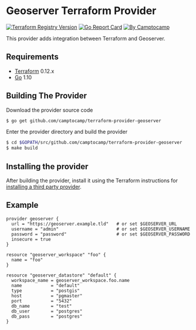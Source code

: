 Geoserver Terraform Provider
============================

[![Terraform Registry Version](https://img.shields.io/badge/dynamic/json?color=blue&label=registry&query=%24.version&url=https%3A%2F%2Fregistry.terraform.io%2Fv1%2Fproviders%2Fcamptocamp%geoserver)](https://registry.terraform.io/providers/camptocamp/geoserver)
[![Go Report Card](https://goreportcard.com/badge/github.com/camptocamp/terraform-provider-geoserver)](https://goreportcard.com/report/github.com/camptocamp/terraform-provider-geoserver)
[![By Camptocamp](https://img.shields.io/badge/by-camptocamp-fb7047.svg)](http://www.camptocamp.com)

This provider adds integration between Terraform and Geoserver.

Requirements
------------

-	[Terraform](https://www.terraform.io/downloads.html) 0.12.x
-	[Go](https://golang.org/doc/install) 1.10


Building The Provider
---------------------

Download the provider source code

```sh
$ go get github.com/camptocamp/terraform-provider-geoserver
```

Enter the provider directory and build the provider

```sh
$ cd $GOPATH/src/github.com/camptocamp/terraform-provider-geoserver
$ make build
```

Installing the provider
-----------------------

After building the provider, install it using the Terraform instructions for [installing a third party provider](https://www.terraform.io/docs/configuration/providers.html#third-party-plugins).

Example
----------------------

```hcl
provider geoserver {
  url = "https://geoserver.example.tld"   # or set $GEOSERVER_URL
  username = "admin"                      # or set $GEOSERVER_USERNAME
  password = "password"                   # or set $GEOSERVER_PASSWORD
  insecure = true
}

resource "geoserver_workspace" "foo" {
  name = "foo"
}

resource "geoserver_datastore" "default" {
  workspace_name = geoserver_workspace.foo.name
  name           = "default"
  type           = "postgis"
  host           = "pgmaster"
  port           = "5432"
  db_name        = "test"
  db_user        = "postgres"
  db_pass        = "postgres"
}
```
